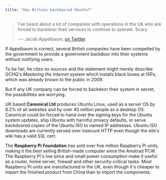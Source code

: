 ```yaml
---
title: "Has Britain backdoored Ubuntu?"
---
```


> I've heard about a lot of companies with operations in the UK who are forced
> to backdoor their services to continue to operate. Scary.
>
> --- Jacob Appelbaum, [on
> Twitter](https://twitter.com/ioerror/status/616885237407182848)

If Appelbaum is correct, several British companies have been compelled by the
government to provide a government backdoor into their systems without notifying
users.

To be fair, he cites no sources and the statement might merely describe GCHQ's
_Mastering the Internet_ system which installs black boxes at ISPs, which was
already known to the public in 2009.

But if any UK company can be forced to backdoor their system in secret, the
possibilities are worrying.

UK based __Canonical Ltd__ produces Ubuntu Linux, used as a server OS by 8.2% of
all websites and by over 40 million people as a desktop OS. Canonical could be
forced to hand over the signing keys for the Ubuntu system updates, ship Ubuntu
with harmful privacy defaults, or serve backdoored copies of the Ubuntu ISO to
named IP addresses. Ubuntu ISO downloads are currently served over insecure HTTP
even though the site's wiki has a valid SSL cert.

The __Raspberry Pi Foundation__ has sold over five million Raspberry Pi units,
making it the best selling British-made computer since the Amstrad PCW. The
Raspberry Pi's low price and small power consumption make it useful as a router,
home server, firewall and other security-critical tasks. Most Raspberry Pi units
are manufactured in the UK, even though it's cheaper to import the finished
product from China than to import the components.
